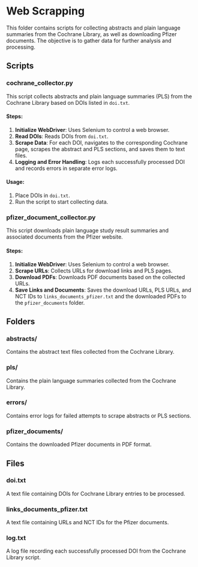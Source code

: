 # Web Scrapping

This folder contains scripts for collecting abstracts and plain language summaries from the Cochrane Library, as well as downloading Pfizer documents. The objective is to gather data for further analysis and processing.

## Scripts

### cochrane_collector.py

This script collects abstracts and plain language summaries (PLS) from the Cochrane Library based on DOIs listed in `doi.txt`. 

#### Steps:
1. **Initialize WebDriver**: Uses Selenium to control a web browser.
2. **Read DOIs**: Reads DOIs from `doi.txt`.
3. **Scrape Data**: For each DOI, navigates to the corresponding Cochrane page, scrapes the abstract and PLS sections, and saves them to text files.
4. **Logging and Error Handling**: Logs each successfully processed DOI and records errors in separate error logs.

#### Usage:
1. Place DOIs in `doi.txt`.
2. Run the script to start collecting data.

### pfizer_document_collector.py

This script downloads plain language study result summaries and associated documents from the Pfizer website.

#### Steps:
1. **Initialize WebDriver**: Uses Selenium to control a web browser.
2. **Scrape URLs**: Collects URLs for download links and PLS pages.
3. **Download PDFs**: Downloads PDF documents based on the collected URLs.
4. **Save Links and Documents**: Saves the download URLs, PLS URLs, and NCT IDs to `links_documents_pfizer.txt` and the downloaded PDFs to the `pfizer_documents` folder.

## Folders

### abstracts/
Contains the abstract text files collected from the Cochrane Library.

### pls/
Contains the plain language summaries collected from the Cochrane Library.

### errors/
Contains error logs for failed attempts to scrape abstracts or PLS sections.

### pfizer_documents/
Contains the downloaded Pfizer documents in PDF format.

## Files

### doi.txt
A text file containing DOIs for Cochrane Library entries to be processed.

### links_documents_pfizer.txt
A text file containing URLs and NCT IDs for the Pfizer documents.

### log.txt
A log file recording each successfully processed DOI from the Cochrane Library script.
